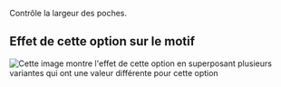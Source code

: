 Contrôle la largeur des poches.

## Effet de cette option sur le motif

![Cette image montre l'effet de cette option en superposant plusieurs variantes qui ont une valeur différente pour cette option](carlita\_pocketwidth\_sample.svg "Effet de cette option sur le motif")
